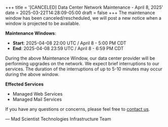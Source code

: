 +++
title = '[CANCELED] Data Center Network Maintenance - April 8, 2025'
date = 2025-03-22T14:28:09-05:00
draft = false
+++
The maintenance window has been canceled/rescheduled, we will post a new notice when a window is projected to be available.

**Maintenance Windows**:

* **Start**: 2025-04-08 22:00 UTC / April 8 - 5:00 PM CDT
* **End**: 2025-04-08 23:59 UTC / April 8 - 6:59 PM CDT

During the above Maintenance Window, our data center provider will be performing upgrades on the network. We expect brief interruptions to our services. The duration of the interruptions of up to 5-10 minutes may occur during the above window.

**Effected Services**

* Managed Web Services
* Managed Mail Services

If you have any questions or concerns, please feel free to [contact us](https://madscitech.com/about/contact/).

&mdash; Mad Scientist Technologies Infrastructure Team
